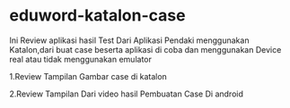 # eduword-katalon-case

Ini Review aplikasi hasil Test Dari Aplikasi Pendaki menggunakan Katalon,dari buat case beserta aplikasi di coba dan menggunakan Device real atau tidak menggunakan emulator

1.Review Tampilan Gambar case di katalon

2.Review Tampilan Dari video hasil Pembuatan Case Di android